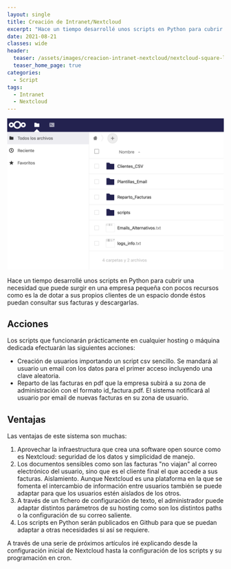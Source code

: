 ```yaml
---
layout: single
title: Creación de Intranet/Nextcloud
excerpt: "Hace un tiempo desarrollé unos scripts en Python para cubrir una necesidad que puede surgir en una empresa pequeña con pocos recursos como es la de dotar a sus propios clientes de un espacio donde éstos puedan consultar sus facturas y descargarlas."
date: 2021-08-21
classes: wide
header:
  teaser: /assets/images/creacion-intranet-nextcloud/nextcloud-square-logo.png
  teaser_home_page: true
categories:
  - Script
tags:
  - Intranet
  - Nextcloud
---
```


![](/assets/images/creacion-intranet-nextcloud/captura-de-pantalla-2021-08-14-a-las-12.26.26.png)

Hace un tiempo desarrollé unos scripts en Python para cubrir una necesidad que puede surgir en una empresa pequeña con pocos recursos como es la de dotar a sus propios clientes de un espacio donde éstos puedan consultar sus facturas y descargarlas.

## Acciones

Los scripts que funcionarán prácticamente en cualquier hosting o máquina dedicada efectuarán las siguientes acciones:

- Creación de usuarios importando un script csv sencillo. Se mandará al usuario un email con los datos para el primer acceso incluyendo una clave aleatoria.
- Reparto de las facturas en pdf que la empresa subirá a su zona de administración con el formato id_factura.pdf. El sistema notificará al usuario por email de nuevas facturas en su zona de usuario.

## Ventajas

Las ventajas de este sistema son muchas:

1. Aprovechar la infraestructura que crea una software open source como es Nextcloud: seguridad de los datos y simplicidad de manejo.
2. Los documentos sensibles como son las facturas "no viajan" al correo electrónico del usuario, sino que es el cliente final el que accede a sus facturas.
Aislamiento. Aunque Nextcloud es una plataforma en la que se fomenta el intercambio de información entre usuarios también se puede adaptar para que los usuarios estén aislados de los otros.
3. A través de un fichero de configuración de texto, el administrador puede adaptar distintos parámetros de su hosting como son los distintos paths o la configuración de su correo saliente.
4. Los scripts en Python serán publicados en Github para que se puedan adaptar a otras necesidades si así se requiere.

A través de una serie de próximos artículos iré explicando desde la configuración inicial de Nextcloud hasta la configuración de los scripts y su programación en cron.